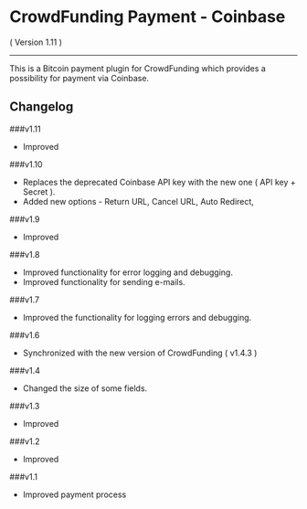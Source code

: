CrowdFunding Payment - Coinbase
==========================
( Version 1.11 )
- - -

This is a Bitcoin payment plugin for CrowdFunding which provides a possibility for payment via Coinbase.

Changelog
---------

###v1.11
* Improved

###v1.10
* Replaces the deprecated Coinbase API key with the new one ( API key + Secret ).
* Added new options - Return URL, Cancel URL, Auto Redirect, 

###v1.9
* Improved

###v1.8
* Improved functionality for error logging and debugging.
* Improved functionality for sending e-mails.

###v1.7
* Improved the functionality for logging errors and debugging. 

###v1.6
* Synchronized with the new version of CrowdFunding ( v1.4.3 )

###v1.4
* Changed the size of some fields.

###v1.3
* Improved

###v1.2
* Improved

###v1.1
* Improved payment process